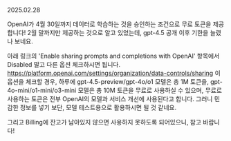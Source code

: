 2025.02.28

OpenAI가 4월 30일까지 데이터로 학습하는 것을 승인하는 조건으로 무료 토큰을 제공합니다!
2월 말까지만 제공하는 것으로 알고 있었는데, gpt-4.5 공개 이후 기한을 늘렸나 보네요.

아래 링크의 'Enable sharing prompts and completions with OpenAI' 항목에서 Disabled 말고 다른 옵션 체크하시면 됩니다.
https://platform.openai.com/settings/organization/data-controls/sharing
이 옵션을 체크할 경우, 하루에 gpt-4.5-preview/gpt-4o/o1 모델은 총 1M 토큰을, gpt-4o-mini/o1-mini/o3-mini 모델은 총 10M 토큰을 무료로 사용하실 수 있으며, 무료로 사용하는 토큰은 전부 OpenAI의 모델과 서비스 개선에 사용된다고 합니다.
그러니 민감한 정보를 넣기 보단, 모델 테스트용으로 활용하시면 될 것 같네요.

그리고 Billing에 잔고가 남아있지 않으면 사용하지 못하도록 되어있으니, 참고 바랍니다!
